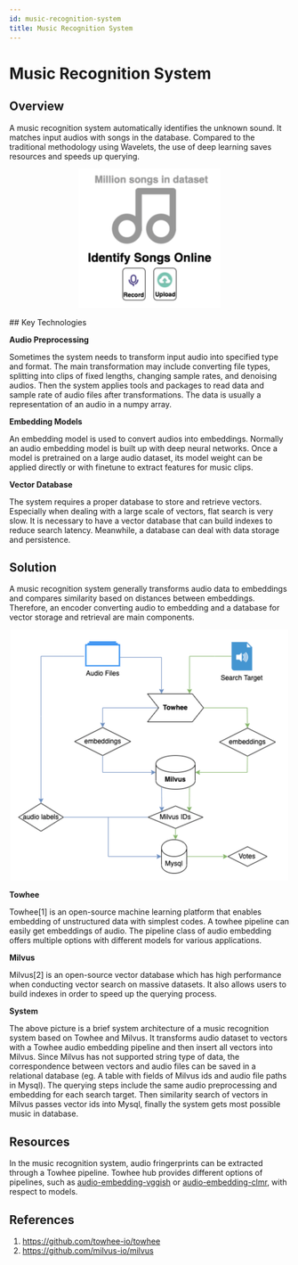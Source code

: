 ```yaml
---
id: music-recognition-system
title: Music Recognition System
---
```


# Music Recognition System

## Overview
A music recognition system automatically identifies the unknown sound. It matches input audios with songs in the database. Compared to the traditional methodology using Wavelets, the use of deep learning saves resources and speeds up querying.

<p align="center">
  <img height="250" src="../../static/img/music_intro.png">
</p>
## Key Technologies

**Audio Preprocessing**

Sometimes the system needs to transform input audio into specified type and format. The main transformation may include converting file types, splitting into clips of fixed lengths, changing sample rates, and denoising audios. Then the system applies tools and packages to read data and sample rate of audio files after transformations. The data is usually a representation of an audio in a numpy array.

**Embedding Models**

An embedding model is used to convert audios into embeddings. Normally an audio embedding model is built up with deep neural networks. Once a model is pretrained on a large audio dataset, its model weight can be applied directly or with finetune to extract features for music clips.

**Vector Database**

The system requires a proper database to store and retrieve vectors. Especially when dealing with a large scale of vectors, flat search is very slow. It is necessary to have a vector database that can build indexes to reduce search latency. Meanwhile, a database can deal with data storage and persistence.

## Solution

A music recognition system generally transforms audio data to embeddings and compares similarity based on distances between embeddings. Therefore, an encoder converting audio to embedding and a database for vector storage and retrieval are main components.

<p align="center">
  <img height="450" src="../../static/img/music_system.png">
</p>

**Towhee**

Towhee[1] is an open-source machine learning platform that enables embedding of unstructured data with simplest codes. A towhee pipeline can easily get embeddings of audio. The pipeline class of audio embedding offers multiple options with different models for various applications.

**Milvus**

Milvus[2] is an open-source vector database which has high performance when conducting vector search on massive datasets. It also allows users to build indexes in order to speed up the querying process.

**System**

The above picture is a brief system architecture of a music recognition system based on Towhee and Milvus. It transforms audio dataset to vectors with a Towhee audio embedding pipeline and then insert all vectors into Milvus. Since Milvus has not supported string type of data, the correspondence between vectors and audio files can be saved in a relational database (eg. A table with fields of Milvus ids and audio file paths in Mysql). The querying steps include the same audio preprocessing and embedding for each search target. Then similarity search of vectors in Milvus passes vector ids into Mysql, finally the system gets most possible music in database.

## Resources

In the music recognition system, audio fringerprints can be extracted through a Towhee pipeline. Towhee hub provides different options of pipelines, such as [audio-embedding-vggish](https://hub.towhee.io/towhee/audio-embedding-vggish) or [audio-embedding-clmr](https://hub.towhee.io/towhee/audio-embedding-clmr), with respect to models.

## References

1. https://github.com/towhee-io/towhee
2. https://github.com/milvus-io/milvus
